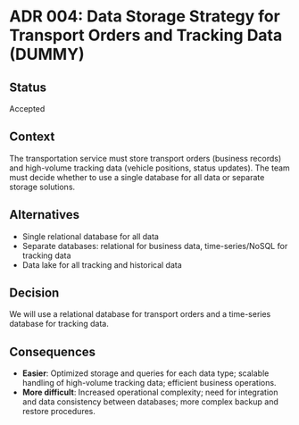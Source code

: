 # ADR 004: Data Storage Strategy for Transport Orders and Tracking Data (DUMMY)

## Status

Accepted

## Context

The transportation service must store transport orders (business records) and high-volume tracking data (vehicle positions, status updates). The team must decide whether to use a single database for all data or separate storage solutions.

## Alternatives

- Single relational database for all data
- Separate databases: relational for business data, time-series/NoSQL for tracking data
- Data lake for all tracking and historical data

## Decision

We will use a relational database for transport orders and a time-series database for tracking data.

## Consequences

- **Easier**: Optimized storage and queries for each data type; scalable handling of high-volume tracking data; efficient business operations.
- **More difficult**: Increased operational complexity; need for integration and data consistency between databases; more complex backup and restore procedures.
